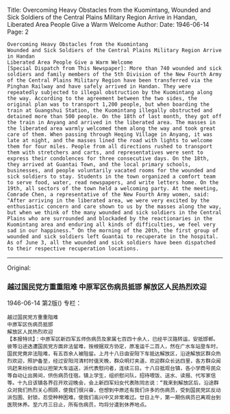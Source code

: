 Title: Overcoming Heavy Obstacles from the Kuomintang, Wounded and Sick Soldiers of the Central Plains Military Region Arrive in Handan, Liberated Area People Give a Warm Welcome
Author:
Date: 1946-06-14
Page: 2

    Overcoming Heavy Obstacles from the Kuomintang
    Wounded and Sick Soldiers of the Central Plains Military Region Arrive in Handan
    Liberated Area People Give a Warm Welcome
    [Special Dispatch from This Newspaper]: More than 740 wounded and sick soldiers and family members of the 5th Division of the New Fourth Army of the Central Plains Military Region have been transferred via the Pinghan Railway and have safely arrived in Handan. They were repeatedly subjected to illegal obstruction by the Kuomintang along the way. According to the agreement between the two sides, the original plan was to transport 1,200 people, but when boarding the train at Guangshui Station, the Kuomintang illegally obstructed and detained more than 500 people. On the 18th of last month, they got off the train in Anyang and arrived in the liberated area. The masses in the liberated area warmly welcomed them along the way and took great care of them. When passing through Heqing Village in Anyang, it was late at night, and the masses lined the road with lights to welcome them for four miles. People from all directions rushed to transport them with stretchers and carts, and representatives were sent to express their condolences for three consecutive days. On the 18th, they arrived at Guantai Town, and the local primary schools, businesses, and people voluntarily vacated rooms for the wounded and sick soldiers to stay. Students in the town organized a comfort team to serve food, water, read newspapers, and write letters home. On the 19th, all sectors of the town held a welcoming party. At the meeting, Comrade Chen, a representative of the New Fourth Army women, said: "After arriving in the liberated area, we were very excited by the enthusiastic concern and care shown to us by the masses along the way, but when we think of the many wounded and sick soldiers in the Central Plains who are surrounded and blockaded by the reactionaries in the Kuomintang area and enduring all kinds of difficulties, we feel very sad in our happiness.” On the morning of the 20th, the first group of wounded and sick soldiers left Guantai to recuperate in the hospital. As of June 3, all the wounded and sick soldiers have been dispatched to their respective recuperation locations.



<hr /> 

Original: 


### 越过国民党方重重阻难  中原军区伤病员抵邯  解放区人民热烈欢迎

1946-06-14
第2版()
专栏：

    越过国民党方重重阻难
    中原军区伤病员抵邯
    解放区人民热烈欢迎
    【本报特讯】：中原军区新四军五师伤病员及家属七百四十余人，已经平汉路转运，安抵邯郸。彼等沿途迭遭国民党方面非法留难，按根据双方协定，原准运千二百人，然在广水车站登车时，国民党竟非法阻难，有五百余人被阻留。上月十八日由安阳下车抵达解放区，沿途解放区群众热烈欢迎，照护备至，经过安阳河清村时值天晚，群众明灯夹道，欢迎群众长达四里，各方群众闻讯赶来纷纷自动以担架大车运送，派代表慰问者，连续三日。十八日抵观台镇，各小学商号民众等自动让出房间，供伤病员住宿。镇上学生，组织慰问队，招待喂饭、送水、读报、代写家信等。十九日该镇各界召开欢迎晚会，会上新四军妇女代表陈同志说：“我来到解放区后，沿途群众对我们热烈关心照顾，使我们很兴奋，但想到中原还有我们许多的伤病员，受到国民党区反动派包围、封锁，忍受种种困难，使我们高兴中又非常难过。廿日上午，第一期伤病员已离观台到医院休养。至六月三日止，所有伤病员，均将分遣到休养地点。
